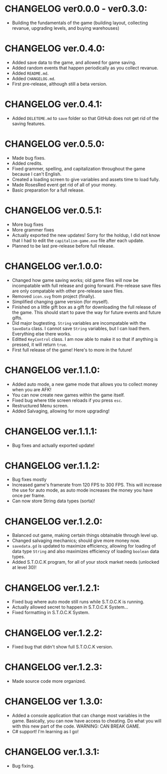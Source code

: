 # CHANGELOG ver0.0.0 - ver0.3.0:
 - Building the fundamentals of the game (building layout, collecting revanue, upgrading levels, and buying warehouses)

# CHANGELOG ver.0.4.0:
 - Added save data to the game, and allowed for game saving.
 - Added random events that happen periodically as you collect revanue.
 - Added `README.md`.
 - Added `CHANGELOG.md`.
 - First pre-release, although still a beta version.

# CHANGELOG ver.0.4.1:
 - Added `DELETEME.md` to `save` folder so that GitHub does not get rid of the saving features.

# CHANGELOG ver.0.5.0:
 - Made bug fixes.
 - Added credits.
 - Fixed grammer, spelling, and capitalization throughout the game because I can't English.
 - Created a loading screen to give variables and assets time to load fully.
 - Made RosesRed event get rid of all of your money.
 - Basic preparation for a full release.

# CHANGELOG ver.0.5.1:
 - More bug fixes
 - More grammer fixes
 - Actually exported the new updates! Sorry for the holdup, I did not know that I had to edit the `capitalism-game.exe` file after each update.
 - Planned to be last pre-release before full release.

# CHANGELOG ver.1.0.0:
 - Changed how game saving works; old game files will now be incompatable with full release and going forward. Pre-release save files are only compatable with other pre-release save files.
 - Removed `icon.svg` from project (finally).
 - Simplified changing game version (for myself).
 - Finished on a little gift box as a gift for downloading the full release of the game. This should start to pave the way for future events and future gifts.
 - Did major bugtesting. `String` variables are incompatable with the `SaveData` class. I cannot save `String` variables, but I can load them. Everything else there works.
 - Editted `KeyControl` class. I am now able to make it so that if anything is pressed, it will return `true`.
 - First full release of the game! Here's to more in the future!

# CHANGELOG ver.1.1.0:
 - Added auto mode, a new game mode that allows you to collect money when you are AFK!
 - You can now create new games within the game itself.
 - Fixed bug where title screen reloads if you press `esc`.
 - Restructured Menu screen.
 - Added Salvaging, allowing for more upgrading!

# CHANGELOG ver.1.1.1:
 - Bug fixes and actually exported update!

# CHANGELOG ver.1.1.2:
 - Bug fixes mostly
 - Increased game's framerate from 120 FPS to 300 FPS. This will increase the use for auto mode, as auto mode increases the money you have once per frame.
 - Can now store String data types (sorta)!

# CHANGELOG ver.1.2.0:
 - Balanced out game, making certain things obtainable through level up.
 - Changed salvaging mechanics; should give more money now.
 - `savedata.gd` is updated to maximize efficiency, allowing for loading of data type `String` and also maximizes efficiency of loading `boolean` data types.
 - Added S.T.O.C.K program, for all of your stock market needs (unlocked at level 30)!

# CHANGELOG ver.1.2.1:
 - Fixed bug where auto mode still runs while S.T.O.C.K is running.
 - Actually allowed secret to happen in S.T.O.C.K System...
 - Fixed formatting in S.T.O.C.K System.

# CHANGELOG ver.1.2.2:
 - Fixed bug that didn't show full S.T.O.C.K version.

# CHANGELOG ver.1.2.3:
 - Made source code more organized.

# CHANGELOG ver 1.3.0:
 - Added a console application that can change most variables in the game. Basically, you can now have access to cheating. Do what you will with this new part of the code. WARNING: CAN BREAK GAME.
 - C# support! I'm learning as I go!

# CHANGELOG ver.1.3.1:
 - Bug fixing.
